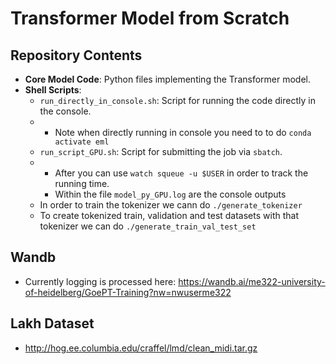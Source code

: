 # Transformer Model from Scratch

## Repository Contents
- **Core Model Code**: Python files implementing the Transformer model.
- **Shell Scripts**:
  - `run_directly_in_console.sh`: Script for running the code directly in the console.
  - - Note when directly running in console you need to to do `conda activate eml`
  - `run_script_GPU.sh`: Script for submitting the job via `sbatch`.
  - - After you can use `watch squeue -u $USER` in order to track the running time.
    - Within the file `model_py_GPU.log` are the console outputs
  * In order to train the tokenizer we cann do `./generate_tokenizer`
  * To create tokenized train, validation and test datasets with that tokenizer we can do `./generate_train_val_test_set`

## Wandb
- Currently logging is processed here: https://wandb.ai/me322-university-of-heidelberg/GoePT-Training?nw=nwuserme322

## Lakh Dataset
- http://hog.ee.columbia.edu/craffel/lmd/clean_midi.tar.gz